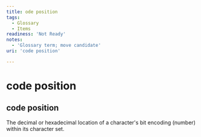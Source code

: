 ```yaml
---
title: ode position
tags:
  - Glossary
  - Items
readiness: 'Not Ready'
notes:
  - 'Glossary term; move candidate'
uri: 'code position'

---
```

# code position

## code position

The decimal or hexadecimal location of a character's bit encoding (number) within its character set.

